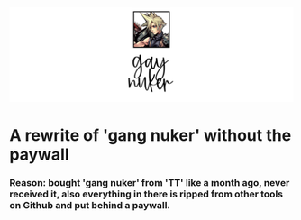 <!DOCTYPE html>

<img src="github_assets/banner.jpg">

<h1>A rewrite of 'gang nuker' without the paywall</h1>

<h3>Reason: bought 'gang nuker' from 'TT' like a month ago, never received it, also everything in there is ripped from other tools on Github and put behind a paywall.</h3>
